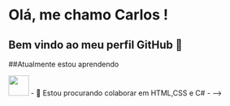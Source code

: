 # Olá, me chamo Carlos ! 
## Bem vindo ao meu perfil GitHub 👋
##Atualmente estou aprendendo

<img src="https://cdn.jsdelivr.net/gh/devicons/devicon/icons/python/python-plain.svg" width="40" height="40"/>
- 👯 Estou procurando colaborar em HTML,CSS e C#
- 
-->
